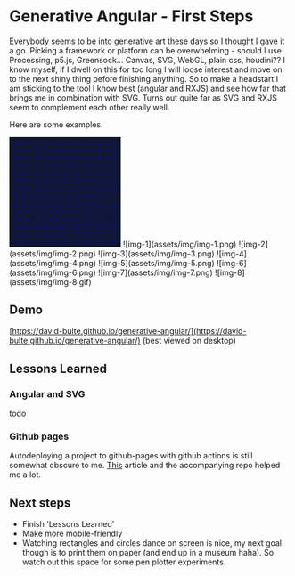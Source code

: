 # Generative Angular - First Steps

Everybody seems to be into generative art these days so I thought I gave it a go. 
Picking a framework or platform can be overwhelming - should I use Processing, p5.js, Greensock... 
Canvas, SVG, WebGL, plain css, houdini?? I know myself, if I dwell on this for too long I will loose 
interest and move on to the next shiny thing before finishing anything. So to make a headstart 
I am sticking to the tool I know best (angular and RXJS) and see how far that brings me in 
combination with SVG. Turns out quite far as SVG and RXJS seem to complement each other really well.

Here are some examples.

<img src="assets/img/img-1.png" alt="img-1" width="200">
![img-1](assets/img/img-1.png)
![img-2](assets/img/img-2.png)
![img-3](assets/img/img-3.png)
![img-4](assets/img/img-4.png)
![img-5](assets/img/img-5.png)
![img-6](assets/img/img-6.png)
![img-7](assets/img/img-7.png)
![img-8](assets/img/img-8.gif)

## Demo

[https://david-bulte.github.io/generative-angular/](https://david-bulte.github.io/generative-angular/) (best viewed on desktop)

## Lessons Learned

### Angular and SVG
todo

### Github pages
Autodeploying a project to github-pages with github actions is still somewhat obscure to me. [This](https://dev.to/rodrigokamada/hosting-an-angular-application-on-github-pages-using-github-actions-5ag8) article and the accompanying repo helped me a lot.

## Next steps

- Finish 'Lessons Learned'
- Make more mobile-friendly
- Watching rectangles and circles dance on screen is nice, my next goal though is to print them on paper
(and end up in a museum haha). So watch out this space for some pen plotter experiments. 
